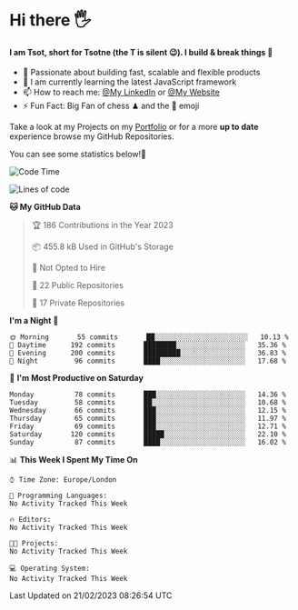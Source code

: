 # Hi there :raised_hand_with_fingers_splayed:
#### I am Tsot, short for Tsotne (the T is silent :wink:). I build & break things :space_invader:
- :telescope: Passionate about building fast, scalable and flexible products
- :seedling: I am currently learning the latest JavaScript framework 
- :mailbox: How to reach me: [@My LinkedIn](https://www.linkedin.com/in/tsotne-gvadzabia/) or [@My Website](https://tsotne.co.uk/contact)
- :zap: Fun Fact: Big Fan of chess ♟ and the 👾 emoji

Take a look at my Projects on my [Portfolio](https://tsotne.co.uk/) or for a more **up to date** experience browse my GitHub Repositories.

You can see some statistics below!:space_invader:
<!--START_SECTION:waka-->
![Code Time](http://img.shields.io/badge/Code%20Time-761%20hrs%202%20mins-blue)

![Lines of code](https://img.shields.io/badge/From%20Hello%20World%20I%27ve%20Written-2%20Million%20lines%20of%20code-blue)

**🐱 My GitHub Data** 

> 🏆 186 Contributions in the Year 2023
 > 
> 📦 455.8 kB Used in GitHub's Storage 
 > 
> 🚫 Not Opted to Hire
 > 
> 📜 22 Public Repositories 
 > 
> 🔑 17 Private Repositories  
 > 
**I'm a Night 🦉** 

```text
🌞 Morning       55 commits       ██░░░░░░░░░░░░░░░░░░░░░░░   10.13 % 
🌆 Daytime      192 commits       ████████░░░░░░░░░░░░░░░░░   35.36 % 
🌃 Evening      200 commits       █████████░░░░░░░░░░░░░░░░   36.83 % 
🌙 Night         96 commits       ████░░░░░░░░░░░░░░░░░░░░░   17.68 % 

```
📅 **I'm Most Productive on Saturday** 

```text
Monday          78 commits       ███░░░░░░░░░░░░░░░░░░░░░░   14.36 % 
Tuesday         58 commits       ██░░░░░░░░░░░░░░░░░░░░░░░   10.68 % 
Wednesday       66 commits       ███░░░░░░░░░░░░░░░░░░░░░░   12.15 % 
Thursday        65 commits       ███░░░░░░░░░░░░░░░░░░░░░░   11.97 % 
Friday          69 commits       ███░░░░░░░░░░░░░░░░░░░░░░   12.71 % 
Saturday       120 commits       █████░░░░░░░░░░░░░░░░░░░░   22.10 % 
Sunday          87 commits       ████░░░░░░░░░░░░░░░░░░░░░   16.02 % 

```


📊 **This Week I Spent My Time On** 

```text
⌚︎ Time Zone: Europe/London

💬 Programming Languages: 
No Activity Tracked This Week

🔥 Editors: 
No Activity Tracked This Week

🐱‍💻 Projects: 
No Activity Tracked This Week

💻 Operating System: 
No Activity Tracked This Week

```


 Last Updated on 21/02/2023 08:26:54 UTC
<!--END_SECTION:waka-->
